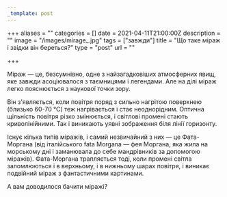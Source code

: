 ```yaml
---
_template: post
---
```




+++
aliases = ""
categories = []
date = 2021-04-11T21:00:00Z
description = ""
image = "/images/mirage_.jpg"
tags = ["завжди"]
title = "Що таке міраж і звідки він береться?"
type = "post"
url = ""

+++
  
  
Міраж — це, безсумнівно, одне з найзагадковіших атмосферних явищ, яке завжди асоціювалося з таємницями і легендами. Але на ділі міраж легко пояснюється з наукової точки зору.  
  
Він з'являється, коли повітря поряд з сильно нагрітою поверхнею (близько 60-70 °С) теж нагрівається і стає неоднорідним. Оптична щільність повітря різко змінюється, і світлові промені стають криволінійними. Так і виникають уявні зображення бiля лінії горизонту.  
  
Існує кілька типів міражів, і самий незвичайний з них — це Фата-Моргана (від італійського fata Morgana — фея Моргана, яка жила на морському дні і заманювала до себе мандрівників за допомогою міражів). Фата-Моргана трапляється тоді, коли промені світла заломлюються і в верхньому, і в нижньому шарах повітря, і виникає подвійний міраж з фантастичними картинами.  
  
А вам доводилося бачити міражі?
